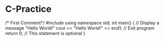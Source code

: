 # C-Practice
/* First Comment*/
#include <iostream>
  using namespace std;
  int main()
  {
        // Display a message "Hello World!"
        cout << "Hello World!" << end1;
        // Exit program
        return 0; // This statement is optional
  }
  
